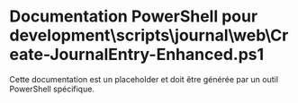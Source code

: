 # Documentation PowerShell pour development\scripts\journal\web\Create-JournalEntry-Enhanced.ps1

Cette documentation est un placeholder et doit être générée par un outil PowerShell spécifique.
